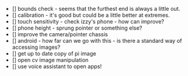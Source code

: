  - [] bounds check - seems that the furthest end is always a little out.
 - [] calibration - it's good but could be a little better at extremes.
 - [] touch sensitivity - check izzy's phone - how can improve?
 - [] phone height - sprung pointer or something else?
 - [] improve the camera/pointer chassis
 - [] android - how far can we go with this - is there a standard way of accessing images?
 - [] get up to date copy of pi image
 - [] open cv image manipulation
 - [] use voice assistant to open apps!
